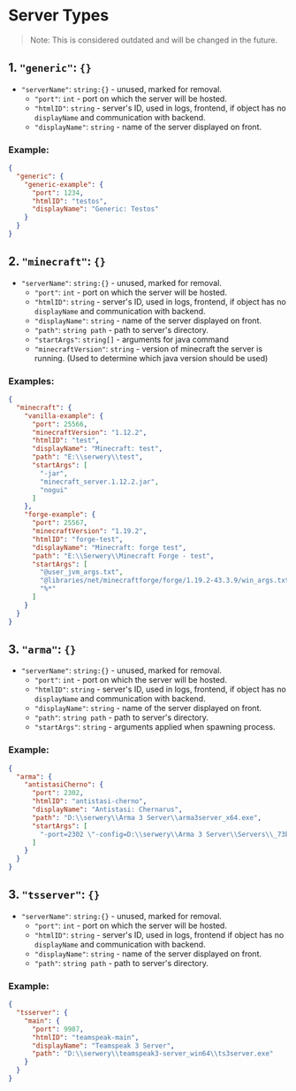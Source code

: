 # Server Types

> Note: This is considered outdated and will be changed in the future.

## 1. `"generic"`: `{}`

- `"serverName"`: `string:{}` - unused, marked for removal.
    - `"port"`: `int` - port on which the server will be hosted.
    - `"htmlID"`: `string` - server's ID, used in logs, frontend, if object has no `displayName` and communication with
      backend.
    - `"displayName"`: `string` - name of the server displayed on front.

### Example:

```json
{
  "generic": {
    "generic-example": {
      "port": 1234,
      "htmlID": "testos",
      "displayName": "Generic: Testos"
    }
  }
}
```

## 2. `"minecraft"`: `{}`

- `"serverName"`: `string:{}` - unused, marked for removal.
    - `"port"`: `int` - port on which the server will be hosted.
    - `"htmlID"`: `string` - server's ID, used in logs, frontend, if object has no `displayName` and communication with
      backend.
    - `"displayName"`: `string` - name of the server displayed on front.
    - `"path"`: `string path` - path to server's directory.
    - `"startArgs"`: `string[]` - arguments for java command
    - `"minecraftVersion"`: `string` - version of minecraft the server is running. (Used to determine which java version
      should be used)

### Examples:

```json
{
  "minecraft": {
    "vanilla-example": {
      "port": 25566,
      "minecraftVersion": "1.12.2",
      "htmlID": "test",
      "displayName": "Minecraft: test",
      "path": "E:\\serwery\\test",
      "startArgs": [
        "-jar",
        "minecraft_server.1.12.2.jar",
        "nogui"
      ]
    },
    "forge-example": {
      "port": 25567,
      "minecraftVersion": "1.19.2",
      "htmlID": "forge-test",
      "displayName": "Minecraft: forge test",
      "path": "E:\\Serwery\\Minecraft Forge - test",
      "startArgs": [
        "@user_jvm_args.txt",
        "@libraries/net/minecraftforge/forge/1.19.2-43.3.9/win_args.txt",
        "%*"
      ]
    }
  }
}
```

## 3. `"arma"`: `{}`

- `"serverName"`: `string:{}` - unused, marked for removal.
    - `"port"`: `int` - port on which the server will be hosted.
    - `"htmlID"`: `string` - server's ID, used in logs, frontend, if object has no `displayName` and communication with
      backend.
    - `"displayName"`: `string` - name of the server displayed on front.
    - `"path"`: `string path` - path to server's directory.
    - `"startArgs"`: `string` - arguments applied when spawning process.

### Example:

```json
{
  "arma": {
    "antistasiCherno": {
      "port": 2302,
      "htmlID": "antistasi-cherno",
      "displayName": "Antistasi: Chernarus",
      "path": "D:\\serwery\\Arma 3 Server\\arma3server_x64.exe",
      "startArgs": [
        "-port=2302 \"-config=D:\\serwery\\Arma 3 Server\\Servers\\_73b70966b0d147249238f961732eea54\\server_config.cfg\" \"-cfg=D:\\serwery\\Arma 3 Server\\Servers\\_73b70966b0d147249238f961732eea54\\server_basic.cfg\" \"-profiles=D:\\serwery\\Arma 3 Server\\Servers\\_73b70966b0d147249238f961732eea54\" -name=_73b70966b0d147249238f961732eea54 \"-mod=@KAT__Advanced_Medical;@RDS_Civilian_Pack;@ITN_Compat_RHS_All_in_One;@CUP_Terrains__Core;@CUP_Terrains__Maps_2_0;@CBA_A3;@ace;@Task_Force_Arrowhead_Radio_BETA__;@Zeus_Enhanced;@ACE3_Arsenal_Extended__Core;@Enhanced_Movement;@Aaren_s_Sound_Core;@BoxLoader__Vehicle_in_Vehicle_loading;@Mavic_3;@Mavic_3_drop_mod;@RHSUSAF;@RHSAFRF;@JSRS_SOUNDMOD;@RHSGREF;@RHSSAF;@RHS_LittlebIrds_2_0_Signature_Key_Fix_;@FRXA_s_TFAR_Extra_Retextured_Equipment;@Sania__Volnorez_EW;@Orlan_UAV;@Orion_UAV;@FPV_Drone_Crocus;@Livonia_Ambience__Chernarus_2020;@Ambient_Animals__Chernarus_2020;@Gorkas_n_Gear;@Simple_Armbands;@Advanced_Towing;@Advanced_Sling_Loading;@JSRS_SOUNDMOD__RHS_USAF_Mod_Pack_Sound_Support;@JSRS_SOUNDMOD__RHS_AFRF_Mod_Pack_Sound_Support;@Simpel_s_Smocks;@No_40mm_Smoke_Bounce;@BackpackOnChest__Redux;@Enhanced_Movement_Rework;@JSRS_SOUNDMOD__RHS_SAF_Mod_Pack_Support;@JSRS_SOUNDMOD__RHS_GREF_Mod_Pack_Sound_Support;@JSRS_SOUNDMOD__Reloading_Sounds;@Additional_Zeus_Things_Zeus_Enhanced__Ares_Achilles_;@ACE3_Arsenal_Extended__Vanilla_and_ACE_;@ACE3_Arsenal_Extended__RHS_All_in_One;@RHS_Helicopters_Sound_Improve;@Zeus_Enhanced__ACE3_Compatibility;@Client_s_FPS_Displayed_for_Zeus;@Achilles;@Simpel_s_Gorkas;@Automatic_Warning_Suppressor;@Russian_Vehicles_But_With_Improved_Textures;@Splendid_Smoke;@TFAR_Animations;@Turret_Enhanced;@TV_Guided_missile_SPIKE_NLOS_;@No_More_Aircraft_Bouncing;@Kamikaze_Drone_FPV_drones_;@Hate_s_Digital_Camera;@Enhanced_Soundscape;@DUI__Squad_Radar;@CH_View_Distance;@Boxloader__ACE_compatability;@ACSTG_AI_Cannot_See_Through_Grass;@ACE_Interaction_Menu_Expansion;@A3_Thermal_Improvement;@ACE_3_Extension_Animations_and_Actions_;@Fawks_Enhanced_NVGs;@Simpel_s_Helmet_Retextures;@Antistasi_Ultimate__Mod;@Sullen_Skies__Chernarus_2020;@Gruppe_Adler_Trenches;@Extra_RHS_Uniform_Re_textures_Reupload_;@ITN__Illuminate_The_Night;@Ladder_Tweak;@Less_Explodey_Aircraft;@Photon_VFX;@Photon_VFX__Smoke;@TCGM_BikeBackpack;@WMO__Walkable_Moving_Objects;@Arma_3_Performance_Extension;@TPNVG__True_Panoramic_Night_Vision;@Reload_Repack_Turret_Magazines;@Reduced_Haze_Mod_v3_1;\" \"-serverMod=@KAT__Advanced_Medical;@RDS_Civilian_Pack;@ITN_Compat_RHS_All_in_One;@CUP_Terrains__Core;@CUP_Terrains__Maps_2_0;@CBA_A3;@ace;@Task_Force_Arrowhead_Radio_BETA__;@Zeus_Enhanced;@ACE3_Arsenal_Extended__Core;@Enhanced_Movement;@Aaren_s_Sound_Core;@BoxLoader__Vehicle_in_Vehicle_loading;@Mavic_3;@Mavic_3_drop_mod;@RHSUSAF;@RHSAFRF;@JSRS_SOUNDMOD;@RHSGREF;@RHSSAF;@RHS_LittlebIrds_2_0_Signature_Key_Fix_;@FRXA_s_TFAR_Extra_Retextured_Equipment;@Sania__Volnorez_EW;@Orlan_UAV;@Orion_UAV;@FPV_Drone_Crocus;@Livonia_Ambience__Chernarus_2020;@Ambient_Animals__Chernarus_2020;@Gorkas_n_Gear;@Simple_Armbands;@Advanced_Towing;@Advanced_Sling_Loading;@Simpel_s_Smocks;@No_40mm_Smoke_Bounce;@BackpackOnChest__Redux;@Enhanced_Movement_Rework;@Additional_Zeus_Things_Zeus_Enhanced__Ares_Achilles_;@ACE3_Arsenal_Extended__Vanilla_and_ACE_;@ACE3_Arsenal_Extended__RHS_All_in_One;@RHS_Helicopters_Sound_Improve;@Zeus_Enhanced__ACE3_Compatibility;@Client_s_FPS_Displayed_for_Zeus;@Achilles;@Simpel_s_Gorkas;@Automatic_Warning_Suppressor;@Russian_Vehicles_But_With_Improved_Textures;@Splendid_Smoke;@TFAR_Animations;@Turret_Enhanced;@TV_Guided_missile_SPIKE_NLOS_;@No_More_Aircraft_Bouncing;@Kamikaze_Drone_FPV_drones_;@Hate_s_Digital_Camera;@DUI__Squad_Radar;@CH_View_Distance;@Boxloader__ACE_compatability;@ACSTG_AI_Cannot_See_Through_Grass;@ACE_Interaction_Menu_Expansion;@A3_Thermal_Improvement;@ACE_3_Extension_Animations_and_Actions_;@Fawks_Enhanced_NVGs;@Simpel_s_Helmet_Retextures;@Antistasi_Ultimate__Mod;@Sullen_Skies__Chernarus_2020;@Gruppe_Adler_Trenches;@Extra_RHS_Uniform_Re_textures_Reupload_;@ITN__Illuminate_The_Night;@Ladder_Tweak;@Less_Explodey_Aircraft;@Photon_VFX;@Photon_VFX__Smoke;@TCGM_BikeBackpack;@WMO__Walkable_Moving_Objects;@Arma_3_Performance_Extension;@TPNVG__True_Panoramic_Night_Vision;@Reload_Repack_Turret_Magazines;@Reduced_Haze_Mod_v3_1;\" -enableHT -maxMem=12288 -cpuCount=8"
      ]
    }
  }
}
```

## 3. `"tsserver"`: `{}`

- `"serverName"`: `string:{}` - unused, marked for removal.
    - `"port"`: `int` - port on which the server will be hosted.
    - `"htmlID"`: `string` - server's ID, used in logs, frontend if object has no `displayName` and communication with
      backend.
    - `"displayName"`: `string` - name of the server displayed on front.
    - `"path"`: `string path` - path to server's directory.

### Example:
```json
{
  "tsserver": {
    "main": {
      "port": 9987,
      "htmlID": "teamspeak-main",
      "displayName": "Teamspeak 3 Server",
      "path": "D:\\serwery\\teamspeak3-server_win64\\ts3server.exe"
    }
  }
}
```
